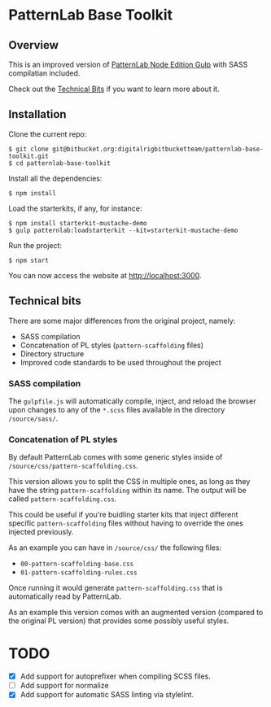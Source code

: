 # PatternLab Base Toolkit

## Overview

This is an improved version of [PatternLab Node Edition Gulp](https://github.com/pattern-lab/edition-node-gulp) with SASS compilatian included.

Check out the [Technical Bits](#technical-bits) if you want to learn more about it.

## Installation

Clone the current repo:

    $ git clone git@bitbucket.org:digitalrigbitbucketteam/patternlab-base-toolkit.git
    $ cd patternlab-base-toolkit

Install all the dependencies:

    $ npm install

Load the starterkits, if any, for instance:

    $ npm install starterkit-mustache-demo
    $ gulp patternlab:loadstarterkit --kit=starterkit-mustache-demo

Run the project:

    $ npm start

You can now access the website at <http://localhost:3000>.

## Technical bits

There are some major differences from the original project, namely:

- SASS compilation
- Concatenation of PL styles (`pattern-scaffolding` files)
- Directory structure
- Improved code standards to be used throughout the project

### SASS compilation

The `gulpfile.js` will automatically compile, inject, and reload the browser upon changes to any of the `*.scss` files available in the directory `/source/sass/`.

### Concatenation of PL styles

By default PatternLab comes with some generic styles inside of `/source/css/pattern-scaffolding.css`.

This version allows you to split the CSS in multiple ones, as long as they have the string `pattern-scaffolding` within its name. The output will be called `pattern-scaffolding.css`.

This could be useful if you're buidling starter kits that inject different specific `pattern-scaffolding` files without having to override the ones injected previously.

As an example you can have in `/source/css/` the following files:

- `00-pattern-scaffolding-base.css`
- `01-pattern-scaffolding-rules.css`

Once running it would generate `pattern-scaffolding.css` that is automatically read by PatternLab.

As an example this version comes with an augmented version (compared to the original PL version) that provides some possibly useful styles.

# TODO

- [x] Add support for autoprefixer when compiling SCSS files.
- [ ] Add support for normalize
- [x] Add support for automatic SASS linting via stylelint.
